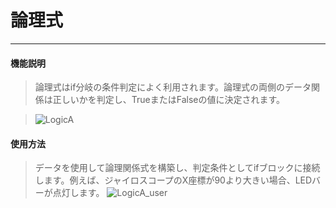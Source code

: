 # 論理式
__________________________

#### 機能説明

>論理式はif分岐の条件判定によく利用されます。論理式の両側のデータ関係は正しいかを判定し、TrueまたはFalseの値に決定されます。

>![LogicA](/image/Logic/LogicA.jpg)


#### 使用方法

>データを使用して論理関係式を構築し、判定条件としてifブロックに接続します。例えば、ジャイロスコープのX座標が90より大きい場合、LEDバーが点灯します。
>![LogicA_user](/image/Logic/LogicA_user.gif)

